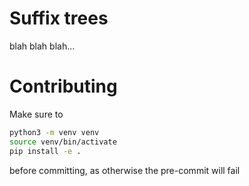 # Suffix trees

blah blah blah...

# Contributing

Make sure to
```bash
python3 -m venv venv
source venv/bin/activate
pip install -e .
```

before committing, as otherwise the pre-commit will fail
